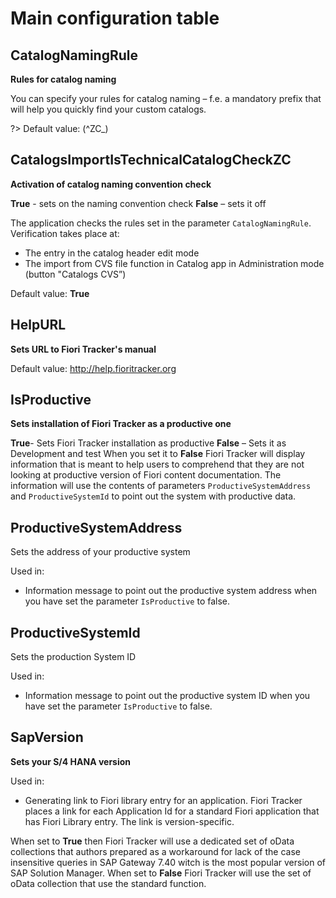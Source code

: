 # Main configuration table 

## CatalogNamingRule

**Rules for catalog naming**

You can specify your rules for catalog naming – f.e. a mandatory prefix that will help you quickly find your custom catalogs.

?> Default value: (^ZC_)

## CatalogsImportIsTechnicalCatalogCheckZC 

**Activation of catalog naming convention check**

**True** - sets on the naming convention check
**False** – sets it off

The application checks the rules set in the parameter `CatalogNamingRule`. Verification takes place at:
- The entry in the catalog header edit mode
- The import from CVS file function in Catalog app in Administration mode (button "Catalogs CVS”)

Default value: **True**

## HelpURL

**Sets URL to Fiori Tracker's manual**

Default value: http://help.fioritracker.org

## IsProductive

**Sets installation of Fiori Tracker as a productive one**

**True**- Sets Fiori Tracker installation as productive
**False** – Sets it as Development and test
When you set it to **False** Fiori Tracker will display information that is meant to help users to comprehend that they are not looking at productive version of Fiori content documentation. The information will use the contents of parameters `ProductiveSystemAddress` and `ProductiveSystemId` to point out the system with productive data.

## ProductiveSystemAddress

Sets the address of your productive system

Used in:
-	Information message to point out the productive system address when you have set the parameter `IsProductive` to false.

## ProductiveSystemId

Sets the production System ID

Used in:
-	Information message to point out the productive system ID when you have set the parameter `IsProductive` to false.

## SapVersion

**Sets your S/4 HANA version**

Used in:
-	Generating link to Fiori library entry for an application. 
Fiori Tracker places a link for each Application Id for a standard Fiori application that has Fiori Library entry. The link is version-specific.

When set to **True** then Fiori Tracker will use a dedicated set of oData collections that authors prepared as a workaround for lack of the case insensitive queries in SAP Gateway 7.40 witch is the most popular version of SAP Solution Manager. When set to **False** Fiori Tracker will use the set of oData collection that use the standard function.
